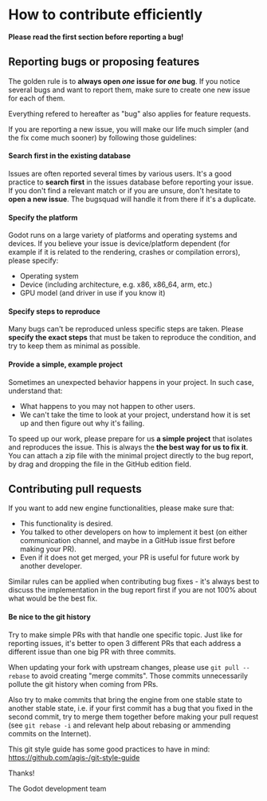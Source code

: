 # How to contribute efficiently

**Please read the first section before reporting a bug!**

## Reporting bugs or proposing features

The golden rule is to **always open *one* issue for *one* bug**. If you notice several bugs and want to report them, make sure to create one new issue for each of them.

Everything refered to hereafter as "bug" also applies for feature requests.

If you are reporting a new issue, you will make our life much simpler (and the fix come much sooner) by following those guidelines:

#### Search first in the existing database

Issues are often reported several times by various users. It's a good practice to **search first** in the issues database before reporting your issue. If you don't find a relevant match or if you are unsure, don't hesitate to **open a new issue**. The bugsquad will handle it from there if it's a duplicate.

#### Specify the platform 
 
Godot runs on a large variety of platforms and operating systems and devices. If you believe your issue is device/platform dependent (for example if it is related to the rendering, crashes or compilation errors), please specify:
* Operating system
* Device (including architecture, e.g. x86, x86_64, arm, etc.)
* GPU model (and driver in use if you know it)

#### Specify steps to reproduce

Many bugs can't be reproduced unless specific steps are taken. Please **specify the exact steps** that must be taken to reproduce the condition, and try to keep them as minimal as possible.

#### Provide a simple, example project

Sometimes an unexpected behavior happens in your project. In such case, understand that:

* What happens to you may not happen to other users.
* We can't take the time to look at your project, understand how it is set up and then figure out why it's failing.
 
To speed up our work, please prepare for us **a simple project** that isolates and reproduces the issue. This is always the **the best way for us to fix it**. You can attach a zip file with the minimal project directly to the bug report, by drag and dropping the file in the GitHub edition field.

## Contributing pull requests

If you want to add new engine functionalities, please make sure that:

* This functionality is desired.
* You talked to other developers on how to implement it best (on either communication channel, and maybe in a GitHub issue first before making your PR).
* Even if it does not get merged, your PR is useful for future work by another developer.

Similar rules can be applied when contributing bug fixes - it's always best to discuss the implementation in the bug report first if you are not 100% about what would be the best fix.

#### Be nice to the git history

Try to make simple PRs with that handle one specific topic. Just like for reporting issues, it's better to open 3 different PRs that each address a different issue than one big PR with three commits.

When updating your fork with upstream changes, please use ``git pull --rebase`` to avoid creating "merge commits". Those commits unnecessarily pollute the git history when coming from PRs.

Also try to make commits that bring the engine from one stable state to another stable state, i.e. if your first commit has a bug that you fixed in the second commit, try to merge them together before making your pull request (see ``git rebase -i`` and relevant help about rebasing or ammending commits on the Internet).

This git style guide has some good practices to have in mind: https://github.com/agis-/git-style-guide

Thanks!

The Godot development team
